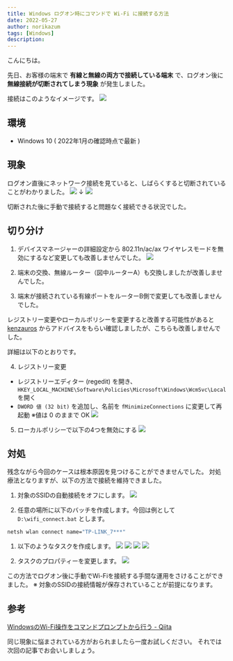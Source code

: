 ```yaml
---
title: Windows ログオン時にコマンドで Wi-Fi に接続する方法
date: 2022-05-27
author: norikazum
tags: [Windows]
description: 
---
```


こんにちは。

先日、お客様の端末で **有線と無線の両方で接続している端末** で、ログオン後に **無線接続が切断されてしまう現象** が発生しました。

接続はこのようなイメージです。
![](images/2022-05-23_16h17_07.jpg)

## 環境
- Windows 10 ( 2022年1月の確認時点で最新 )

## 現象
ログオン直後にネットワーク接続を見ていると、しばらくすると切断されていることがわかりました。
![](images/PXL_20220107_065839911.MP_R.jpg)
↓
![](images/PXL_20220107_065842538.MP_R.jpg)

切断された後に手動で接続すると問題なく接続できる状況でした。

## 切り分け
1. デバイスマネージャーの詳細設定から 802.11n/ac/ax ワイヤレスモードを無効にするなど変更しても改善しませんでした。
![](images/2022-01-10_18h23_45.jpg)

2.  端末の交換、無線ルーター（図中ルーターA）も交換しましたが改善しませんでした。

3. 端末が接続されている有線ポートをルーターB側で変更しても改善しませんでした。

レジストリー変更やローカルポリシーを変更すると改善する可能性があると[kenzauros](https://github.com/kenzauros) からアドバイスをもらい確認しましたが、こちらも改善しませんでした。

詳細は以下のとおりです。

4. レジストリー変更
- レジストリーエディター (regedit) を開き、`HKEY_LOCAL_MACHINE\Software\Policies\Microsoft\Windows\WcmSvc\Local` を開く
- `DWORD 値 (32 bit)` を追加し、名前を `fMinimizeConnections` に変更して再起動 ※値は 0 のままで OK
![](images/148870967-46672096-9113-43e0-aaa2-957fd8bef9cc.png)

5. ローカルポリシーで以下の4つを無効にする
![](images/148879441-e73869c5-6f86-4212-b6d6-d6df407842fd.png)

## 対処
残念ながら今回のケースは根本原因を見つけることができませんでした。
対処療法となりますが、以下の方法で接続を維持できました。

1. 対象のSSIDの自動接続をオフにします。
![](images/PXL_20220107_071143362_R.jpg)

1. 任意の場所に以下のバッチを作成します。今回は例として `D:\wifi_connect.bat` とします。
```:title=wifi_connect.bat
netsh wlan connect name="TP-LINK_7***"
```

1. 以下のようなタスクを作成します。
![](images/PXL_20220107_071339939.MP_R.jpg)
![](images/2022-01-10_21h59_42.jpg)
![](images/PXL_20220107_071351207_R.jpg)
![](images/PXL_20220107_071358418_R.jpg)

1. タスクのプロパティーを変更します。
![](images/PXL_20220107_071413918.MP_R.jpg)

この方法でログオン後に手動でWi-Fiを接続する手間な運用をさけることができました。
※ 対象のSSIDの接続情報が保存されていることが前提になります。

## 参考
[WindowsのWi-Fi操作をコマンドプロンプトから行う - Qiita](https://qiita.com/mindwood/items/22e0895473578c4e0c7e)

同じ現象に悩まされている方がおられましたら一度お試しください。
それでは次回の記事でお会いしましょう。
